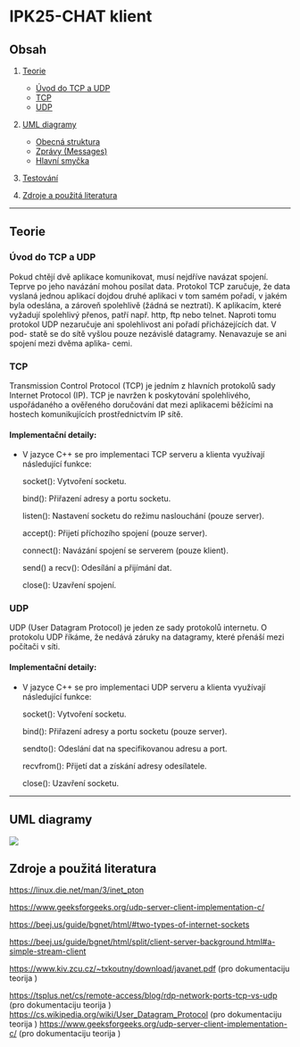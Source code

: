 # IPK25-CHAT klient



##  Obsah

1. [Teorie](#teorie)
    - [Úvod do TCP a UDP](#úvod-do-tcp-a-udp)
    - [TCP](#tcp)
    - [UDP](#udp)
2. [UML diagramy](#uml-diagramy)
    - [Obecná struktura](#obecná-struktura)
    - [Zprávy (Messages)](#zprávy-messages)
    - [Hlavní smyčka](#hlavní-smyčka)
3. [Testování](#testování)
 
4. [Zdroje a použitá literatura](#zdroje-a-použitá-literatura)

---

##  Teorie

### Úvod do TCP a UDP

Pokud chtějí dvě aplikace komunikovat, musí nejdříve navázat spojení. Teprve po jeho navázání
mohou posílat data. Protokol TCP zaručuje, že data vyslaná jednou aplikací dojdou druhé aplikaci
v tom samém pořadí, v jakém byla odeslána, a zároveň spolehlivě (žádná se neztratí). K aplikacím,
které vyžadují spolehlivý přenos, patří např. http, ftp nebo telnet.
Naproti tomu protokol UDP nezaručuje ani spolehlivost ani pořadí přicházejících dat. V pod-
statě se do sítě vyšlou pouze nezávislé datagramy. Nenavazuje se ani spojení mezi dvěma aplika-
cemi.

### TCP

Transmission Control Protocol (TCP) je jedním z hlavních protokolů sady Internet Protocol (IP). TCP je navržen k poskytování spolehlivého, uspořádaného a ověřeného doručování dat mezi aplikacemi běžícími na hostech komunikujících prostřednictvím IP sítě. 

#### Implementační detaily:
- V jazyce C++ se pro implementaci TCP serveru a klienta využívají následující funkce:​

    socket(): Vytvoření socketu.

    bind(): Přiřazení adresy a portu socketu.

    listen(): Nastavení socketu do režimu naslouchání (pouze server).

    accept(): Přijetí příchozího spojení (pouze server).

    connect(): Navázání spojení se serverem (pouze klient).

    send() a recv(): Odesílání a přijímání dat.

    close(): Uzavření spojení.

### UDP

UDP (User Datagram Protocol) je jeden ze sady protokolů internetu. O protokolu UDP říkáme, že nedává záruky na datagramy, které přenáší mezi počítači v síti.

#### Implementační detaily:

- V jazyce C++ se pro implementaci UDP serveru a klienta využívají následující funkce:​

    socket(): Vytvoření socketu.

    bind(): Přiřazení adresy a portu socketu (pouze server).

    sendto(): Odeslání dat na specifikovanou adresu a port.

    recvfrom(): Přijetí dat a získání adresy odesílatele.

    close(): Uzavření socketu.​
 



---

##  UML diagramy
![](images/diagram.png)




## Zdroje a použitá literatura

https://linux.die.net/man/3/inet_pton


 https://www.geeksforgeeks.org/udp-server-client-implementation-c/


 https://beej.us/guide/bgnet/html/#two-types-of-internet-sockets

 
  https://beej.us/guide/bgnet/html/split/client-server-background.html#a-simple-stream-client

  https://www.kiv.zcu.cz/~txkoutny/download/javanet.pdf (pro dokumentaciju teorija )

  https://tsplus.net/cs/remote-access/blog/rdp-network-ports-tcp-vs-udp (pro dokumentaciju teorija )
  https://cs.wikipedia.org/wiki/User_Datagram_Protocol (pro dokumentaciju teorija )
  https://www.geeksforgeeks.org/udp-server-client-implementation-c/ (pro dokumentaciju teorija )
